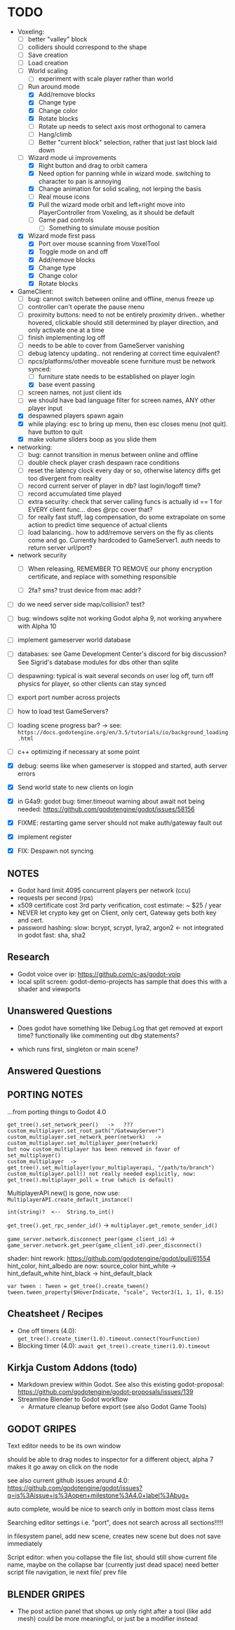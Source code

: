 TODO
====

- Voxeling:
    - [ ] better "valley" block
	- [ ] colliders should correspond to the shape
	- [ ] Save creation
	- [ ] Load creation
	- [ ] World scaling
	    - [ ] experiment with scale player rather than world
    - [ ] Run around mode
	    - [x] Add/remove blocks
		- [x] Change type
		- [x] Change color
		- [x] Rotate blocks
		- [ ] Rotate up needs to select axis most orthogonal to camera
		- [ ] Hang/climb
		- [ ] Better "current block" selection, rather that just last block laid down
	- [ ] Wizard mode ui improvements
	    - [x] Right button and drag to orbit camera
		- [x] Need option for panning while in wizard mode. switching to character to pan is annoying
	    - [x] Change animation for solid scaling, not lerping the basis
	    - [ ] Real mouse icons
		- [x] Pull the wizard mode orbit and left+right move into PlayerController from Voxeling, as it should be default
		- [ ] Game pad controls
		    - [ ] Something to simulate mouse position
    - [x] Wizard mode first pass
	    - [x] Port over mouse scanning from VoxelTool
	    - [x] Toggle mode on and off
	    - [x] Add/remove blocks
		- [x] Change type
		- [x] Change color
		- [x] Rotate blocks

- GameClient:
    - [ ] bug: cannot switch between online and offline, menus freeze up
    - [ ] controller can't operate the pause menu
    - [ ] proximity buttons: need to not be entirely proximity driven.. whether hovered, clickable should still determined by player direction, and only activate one at a time
    - [ ] finish implementing log off
    - [ ] needs to be able to cover from GameServer vanishing
    - [ ] debug latency updating.. not rendering at correct time equivalent?
    - [ ] npcs/platforms/other moveable scene furniture must be network synced:
        - [ ] furniture state needs to be established on player login
        - [x] base event passing
    - [ ] screen names, not just client ids
    - [ ] we should have bad language filter for screen names, ANY other player input
    - [x] despawned players spawn again
    - [x] while playing: esc to bring up menu, then esc closes menu (not quit). have button to quit
    - [x] make volume sliders boop as you slide them

- networking:
    - [ ] bug: cannot transition in menus between online and offline
    - [ ] double check player crash despawn race conditions
    - [ ] reset the latency clock every day or so, otherwise latency diffs get too divergent from reality
    - [ ] record current server of player in db? last login/logoff time?
    - [ ] record accumulated time played
    - [ ] extra security: check that server calling funcs is actually id == 1 for EVERY client func... does @rpc cover that?
    - [ ] for really fast stuff, lag compensation, do some extrapolate on some action to predict time sequence of actual clients
    - [ ] load balancing.. how to add/remove servers on the fly as clients come and go. Currently hardcoded to GameServer1. auth needs to return server url/port?

- network security
    - [ ] When releasing, REMEMBER TO REMOVE our phony encryption certificate, and replace with something responsible
    - [ ] 2fa? sms? trust device from mac addr?


- [ ] do we need server side map/collision? test?

- [ ] bug: windows sqlite not working Godot alpha 9, not working anywhere with Alpha 10
- [ ] implement gameserver world database
- [ ] databases: see Game Development Center's discord for big discussion? See Sigrid's database modules for dbs other than sqlite

- [ ] despawning: typical is wait several seconds on user log off, turn off physics for player, so other clients can stay synced
 
- [ ] export port number across projects

- [ ] how to load test GameServers?

- [ ] loading scene progress bar?  ->  see: `https://docs.godotengine.org/en/3.5/tutorials/io/background_loading.html`

- [ ] c++ optimizing if necessary at some point

- [x] debug: seems like when gameserver is stopped and started, auth server errors
- [x] Send world state to new clients on login
- [x] in G4a9: godot bug: timer.timeout warning about await not being needed: https://github.com/godotengine/godot/issues/58156
- [x] FIXME: restarting game server should not make auth/gateway fault out
- [x] implement register
- [x] FIX: Despawn not syncing


NOTES
-----
- Godot hard limit 4095 concurrent players per network (ccu)
- requests per second (rps) 
- x509 certificate cost 3rd party verification, cost estimate: ~ $25 / year
- NEVER let crypto key get on Client, only cert, Gateway gets both key and cert.
- password hashing: 
      slow: bcrypt, scrypt, lyra2, argon2  <-  not integrated in godot
      fast: sha, sha2


Research
--------
- Godot voice over ip: https://github.com/c-as/godot-voip
- local split screen: godot-demo-projects has sample that does this with a shader and viewports


Unanswered Questions
--------------------
- Does godot have something like Debug.Log that get removed at export time? functionally like commenting out dbg statements?

- which runs first, singleton or main scene?


Answered Questions
------------------



PORTING NOTES
-------------
...from porting things to Godot 4.0

```
get_tree().set_network_peer()   ->   ??? custom_multiplayer.set_root_path("/GatewayServer")
custom_multiplayer.set_network_peer(network)   ->   custom_multiplayer.set_multiplayer_peer(network)
but now custom_multiplayer has been removed in favor of set_multiplayer()
custom_multiplayer  ->  get_tree().set_multiplayer(your_multiplayerapi, "/path/to/branch")
custom_multiplayer.poll() not really needed explicitly, now: get_tree().multiplayer_poll = true (which is default)
```

MultiplayerAPI.new() is gone, now use: `MultiplayerAPI.create_default_instance()`


`int(string)?  <--  String.to_int()`

`get_tree().get_rpc_sender_id()`  ->  `multiplayer.get_remote_sender_id()`

`game_server.network.disconnect_peer(game_client_id)`  ->  `game_server.network.get_peer(game_client_id).peer_disconnect()`

shader:
    hint rework: https://github.com/godotengine/godot/pull/61554
        hint_color, hint_albedo are now: source_color
        hint_white -> hint_default_white
        hint_black -> hint_default_black

```
var tween : Tween = get_tree().create_tween()
tween.tween_property($HoverIndicate, "scale", Vector3(1, 1, 1), 0.15)
```


Cheatsheet / Recipes
----------
- One off timers (4.0):  `get_tree().create_timer(1.0).timeout.connect(YourFunction)`
- Blocking timer (4.0):  `await get_tree().create_timer(1.0).timeout`


Kirkja Custom Addons (todo)
---------------------------
- Markdown preview within Godot. See also this existing godot-proposal: https://github.com/godotengine/godot-proposals/issues/139
- Streamline Blender to Godot workflow
    - Armature cleanup before export (see also Godot Game Tools)


GODOT GRIPES
------------
Text editor needs to be its own window

should be able to drag nodes to inspector for a different object, alpha 7 makes it go away on click on the node

see also current github issues around 4.0: https://github.com/godotengine/godot/issues?q=is%3Aissue+is%3Aopen+milestone%3A4.0+label%3Abug+

auto complete, would be nice to search only in bottom most class items

Searching editor settings i.e. "port", does not search across all sections!!!!!

in filesystem panel, add new scene, creates new scene but does not save immediately

Script editor:
    when you collapse the file list, should still show current file name, maybe on the collapse bar (currently just dead space)
    need better script file navigation, ie next file/ prev file


BLENDER GRIPES
--------------
- The post action panel that shows up only right after a tool (like add mesh) could be more meaningful, or just be a modifier instead


